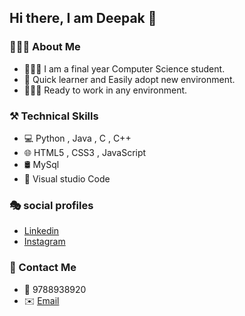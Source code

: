 ## Hi there, I am Deepak 👋

### 👨🏻‍💻 About Me
*	👨🏻‍🎓  I am a final year Computer Science student.
*	📖  Quick learner and Easily adopt new environment.
*	👷🏻‍♂️  Ready to work in any environment.

### ⚒️ Technical Skills
*	💻   Python , Java , C , C++
*	🌐    HTML5 , CSS3 , JavaScript
*	🛢️   MySql
*	🔧   Visual studio Code

### 🎭 social profiles
* [Linkedin](https://www.linkedin.com/in/deepak-s-115595226/)
* [Instagram](https://www.instagram.com/lovely__devil__04/)

### 🤝 Contact Me
* 📱  9788938920
* ✉️  [Email](mailto:deepaks8404@gmail.com)

<!--
**IamXDeepak/IamXDeepak** is a ✨ _special_ ✨ repository because its `README.md` (this file) appears on your GitHub profile.

Here are some ideas to get you started:

- 🔭 I’m currently working on ...
- 🌱 I’m currently learning ...
- 👯 I’m looking to collaborate on ...
- 🤔 I’m looking for help with ...
- 💬 Ask me about ...
- 📫 How to reach me: ...
- 😄 Pronouns: ...
- ⚡ Fun fact: ...
-->
